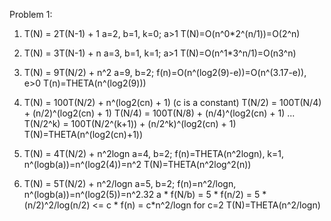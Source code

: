 Problem 1:
1. T(N) = 2T(N-1) + 1
a=2, b=1, k=0; a>1
T(N)=O(n^0*2^(n/1))=O(2^n)

2. T(N) = 3T(N-1) + n
a=3, b=1, k=1; a>1
T(N)=O(n^1*3^n/1)=O(n3^n)

3. T(N) = 9T(N/2) + n^2
a=9, b=2; f(n)=O(n^(log2(9)-e))=O(n^(3.17-e)), e>0
T(n)=THETA(n^(log2(9)))

4. T(N) = 100T(N/2) + n^(log2(cn) + 1)  (c is a constant)
T(N/2) = 100T(N/4) + (n/2)^(log2(cn) + 1)
T(N/4) = 100T(N/8) + (n/4)^(log2(cn) + 1)
...
T(N/2^k) = 100T(N/2^(k+1)) + (n/2^k)^(log2(cn) + 1)
T(N)=THETA(n^(log2(cn)+1))

6. T(N) = 4T(N/2) + n^2logn
a=4, b=2; f(n)=THETA(n^2logn), k=1, n^(logb(a))=n^(log2(4))=n^2
T(N)=THETA(n^2log^2(n))

7. T(N) = 5T(N/2) + n^2/logn
a=5, b=2; f(n)=n^2/logn, n^(logb(a))=n^(log2(5))=n^2.32
a * f(N/b) = 5 * f(n/2)
= 5 * (n/2)^2/log(n/2) <= c * f(n) = c*n^2/logn for c=2
T(N)=THETA(n^2/logn)
